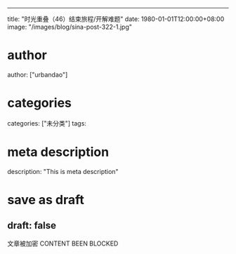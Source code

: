 
---
title: "时光重叠（46）结束旅程/开解难题"
date: 1980-01-01T12:00:00+08:00
image: "/images/blog/sina-post-322-1.jpg"
# author
author: ["urbandao"]
# categories
categories: ["未分类"]
tags: 
# meta description
description: "This is meta description"
# save as draft
draft: false
---

文章被加密 CONTENT BEEN BLOCKED
